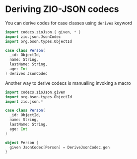 # Deriving ZIO-JSON codecs

You can derive codes for case classes using `derives` keyword

```scala
import codecs.zioJson.{ given, * }
import zio.json.JsonCodec
import org.bson.types.ObjectId

case class Person(
  _id: ObjectId, 
  name: String, 
  lastName: String, 
  age: Int
) derives JsonCodec
```

Another way to derive codecs is manualling invoking a macro

```scala
import codecs.zioJson.given
import org.bson.types.ObjectId
import zio.json.*

case class Person(
  _id: ObjectId, 
  name: String, 
  lastName: String, 
  age: Int
)

object Person {
  given JsonCodec[Person] = DeriveJsonCodec.gen
}
```

